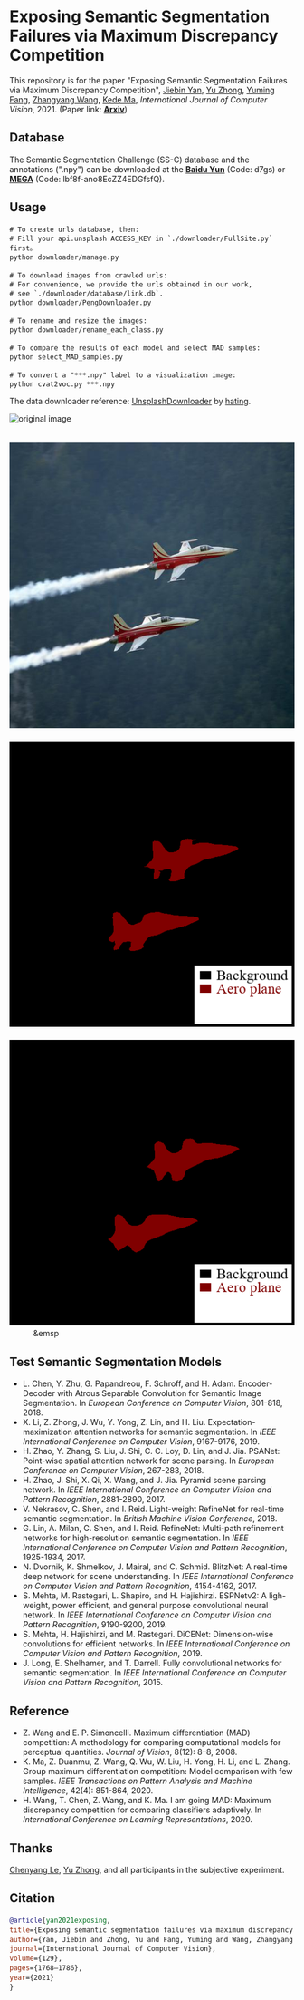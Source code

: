 # Exposing Semantic Segmentation Failures via Maximum Discrepancy Competition

This repository is for the paper "Exposing Semantic Segmentation Failures via Maximum Discrepancy Competition",
[Jiebin Yan](https://github.com/QTJiebin), [Yu Zhong](https://github.com/zhy1887996acm), [Yuming Fang](http://sim.jxufe.cn/JDMKL/ymfang.html), [Zhangyang Wang](https://vita-group.github.io/group.html), [Kede Ma](https://kedema.org/), *International Journal of Computer Vision*, 2021. (Paper link: [**Arxiv**](https://arxiv.org/abs/2103.00259))

## Database
The Semantic Segmentation Challenge (SS-C) database and the annotations (".npy") can be downloaded at the [**Baidu Yun**](https://pan.baidu.com/s/1adhYML0695eUSwdX5vSCDQ) (Code: d7gs) or [**MEGA**](https://mega.nz/folder/a9QjHawJ) (Code: lbf8f-ano8EcZZ4EDGfsfQ).

## Usage

```shell script
# To create urls database, then:
# Fill your api.unsplash ACCESS_KEY in `./downloader/FullSite.py` first。
python downloader/manage.py

# To download images from crawled urls:
# For convenience, we provide the urls obtained in our work, 
# see `./downloader/database/link.db`.
python downloader/PengDownloader.py

# To rename and resize the images:
python downloader/rename_each_class.py

# To compare the results of each model and select MAD samples:
python select_MAD_samples.py

# To convert a "***.npy" label to a visualization image:
python cvat2voc.py ***.npy
```
The data downloader reference: [UnsplashDownloader](https://github.com/hating/UnsplashDownloader) by [hating](https://github.com/hating).

<img scr="https://github.com/QTJiebin/MAD_Segmentation/tree/main/image_samples/aeroplane.jpg" width="50" height="50" alt="original image">

&emsp;　![](./image_samples/aeroplane.jpg) &emsp;　&emsp;　&emsp;　![](./image_samples/DeepLab_aeroplane.png) &emsp;　&emsp;　&emsp;　![](./image_samples/EMANet_aeroplane.png)　&emsp;　&emsp <br>

## Test Semantic Segmentation Models

- L. Chen, Y. Zhu, G. Papandreou, F. Schroff, and H. Adam. Encoder-Decoder with Atrous Separable Convolution for Semantic Image Segmentation. In *European Conference
on Computer Vision*, 801-818, 2018.
- X. Li, Z. Zhong, J. Wu, Y. Yong, Z. Lin, and H. Liu. Expectation-maximization attention networks for semantic segmentation. In *IEEE International Conference on Computer Vision*, 9167-9176, 2019.
- H. Zhao, Y. Zhang, S. Liu, J. Shi, C. C. Loy, D. Lin, and J. Jia. PSANet: Point-wise spatial attention network for scene parsing. In *European Conference
on Computer Vision*, 267-283, 2018.
- H. Zhao, J. Shi, X. Qi, X. Wang, and J. Jia. Pyramid scene parsing network. In *IEEE International Conference on Computer Vision and Pattern Recognition*, 2881-2890, 2017.
- V. Nekrasov, C. Shen, and I. Reid. Light-weight RefineNet for real-time semantic segmentation. In *British Machine Vision Conference*, 2018.
- G. Lin, A. Milan, C. Shen, and I. Reid. RefineNet: Multi-path refinement networks for high-resolution semantic segmentation. In *IEEE International Conference on Computer Vision and Pattern Recognition*, 1925-1934, 2017.
- N. Dvornik, K. Shmelkov, J. Mairal, and C. Schmid. BlitzNet: A real-time deep network for scene understanding. In *IEEE International Conference on Computer Vision and Pattern Recognition*, 4154-4162, 2017.
- S. Mehta, M. Rastegari, L. Shapiro, and H. Hajishirzi. ESPNetv2: A ligh-weight, power efficient, and general purpose convolutional neural network. In *IEEE International Conference on Computer Vision and Pattern Recognition*, 9190-9200, 2019.
- S. Mehta, H. Hajishirzi, and M. Rastegari. DiCENet: Dimension-wise convolutions for efficient networks. In *IEEE International Conference on Computer Vision and Pattern Recognition*, 2019.
- J. Long, E. Shelhamer, and T. Darrell. Fully convolutional networks for semantic segmentation. In *IEEE International Conference on Computer Vision and Pattern Recognition*, 2015.

## Reference

- Z. Wang and E. P. Simoncelli. Maximum differentiation (MAD) competition: A methodology for comparing computational models for perceptual quantities. *Journal of Vision*, 8(12): 8–8, 2008.
- K. Ma, Z. Duanmu, Z. Wang, Q. Wu, W. Liu, H. Yong, H. Li, and L. Zhang. Group maximum differentiation competition: Model comparison with few samples. *IEEE Transactions on Pattern Analysis and Machine Intelligence*, 42(4): 851-864, 2020.
- H. Wang, T. Chen, Z. Wang, and K. Ma. I am going MAD: Maximum discrepancy competition for comparing classifiers adaptively. In *International Conference on Learning Representations*, 2020.

## Thanks
[Chenyang Le](https://leshier.github.io), [Yu Zhong](https://github.com/zhy1887996acm), and all participants in the subjective experiment.

## Citation
```bibtex
@article{yan2021exposing,
title={Exposing semantic segmentation failures via maximum discrepancy competition},
author={Yan, Jiebin and Zhong, Yu and Fang, Yuming and Wang, Zhangyang and Ma, Kede},
journal={International Journal of Computer Vision},
volume={129},
pages={1768–1786},
year={2021}
}


